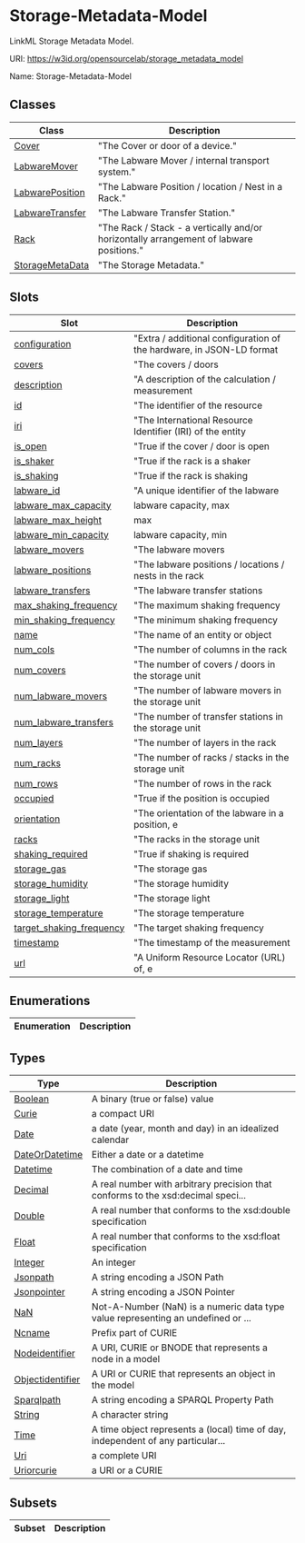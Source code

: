 # Storage-Metadata-Model

LinkML Storage Metadata Model.

URI: https://w3id.org/opensourcelab/storage_metadata_model

Name: Storage-Metadata-Model



## Classes

| Class | Description |
| --- | --- |
| [Cover](Cover.md) | "The Cover or door of a device." |
| [LabwareMover](LabwareMover.md) | "The Labware Mover / internal transport system." |
| [LabwarePosition](LabwarePosition.md) | "The Labware Position / location / Nest in a Rack." |
| [LabwareTransfer](LabwareTransfer.md) | "The Labware Transfer Station." |
| [Rack](Rack.md) | "The Rack / Stack - a vertically and/or horizontally arrangement of labware positions." |
| [StorageMetaData](StorageMetaData.md) | "The Storage Metadata." |



## Slots

| Slot | Description |
| --- | --- |
| [configuration](configuration.md) | "Extra / additional configuration of the hardware, in JSON-LD format |
| [covers](covers.md) | "The covers / doors |
| [description](description.md) | "A description of the calculation / measurement |
| [id](id.md) | "The identifier of the resource |
| [iri](iri.md) | "The International Resource Identifier (IRI) of the entity |
| [is_open](is_open.md) | "True if the cover / door is open |
| [is_shaker](is_shaker.md) | "True if the rack is a shaker |
| [is_shaking](is_shaking.md) | "True if the rack is shaking |
| [labware_id](labware_id.md) | "A unique identifier of the labware |
| [labware_max_capacity](labware_max_capacity.md) | labware capacity, max |
| [labware_max_height](labware_max_height.md) | max |
| [labware_min_capacity](labware_min_capacity.md) | labware capacity, min |
| [labware_movers](labware_movers.md) | "The labware movers |
| [labware_positions](labware_positions.md) | "The labware positions / locations / nests in the rack |
| [labware_transfers](labware_transfers.md) | "The labware transfer stations |
| [max_shaking_frequency](max_shaking_frequency.md) | "The maximum shaking frequency |
| [min_shaking_frequency](min_shaking_frequency.md) | "The minimum shaking frequency |
| [name](name.md) | "The name of an entity or object |
| [num_cols](num_cols.md) | "The number of columns in the rack |
| [num_covers](num_covers.md) | "The number of covers / doors in the storage unit |
| [num_labware_movers](num_labware_movers.md) | "The number of labware movers in the storage unit |
| [num_labware_transfers](num_labware_transfers.md) | "The number of transfer stations in the storage unit |
| [num_layers](num_layers.md) | "The number of layers in the rack |
| [num_racks](num_racks.md) | "The number of racks / stacks in the storage unit |
| [num_rows](num_rows.md) | "The number of rows in the rack |
| [occupied](occupied.md) | "True if the position is occupied |
| [orientation](orientation.md) | "The orientation of the labware in a position, e |
| [racks](racks.md) | "The racks in the storage unit |
| [shaking_required](shaking_required.md) | "True if shaking is required |
| [storage_gas](storage_gas.md) | "The storage gas |
| [storage_humidity](storage_humidity.md) | "The storage humidity |
| [storage_light](storage_light.md) | "The storage light |
| [storage_temperature](storage_temperature.md) | "The storage temperature |
| [target_shaking_frequency](target_shaking_frequency.md) | "The target shaking frequency |
| [timestamp](timestamp.md) | "The timestamp of the measurement |
| [url](url.md) | "A Uniform Resource Locator (URL) of, e |


## Enumerations

| Enumeration | Description |
| --- | --- |


## Types

| Type | Description |
| --- | --- |
| [Boolean](Boolean.md) | A binary (true or false) value |
| [Curie](Curie.md) | a compact URI |
| [Date](Date.md) | a date (year, month and day) in an idealized calendar |
| [DateOrDatetime](DateOrDatetime.md) | Either a date or a datetime |
| [Datetime](Datetime.md) | The combination of a date and time |
| [Decimal](Decimal.md) | A real number with arbitrary precision that conforms to the xsd:decimal speci... |
| [Double](Double.md) | A real number that conforms to the xsd:double specification |
| [Float](Float.md) | A real number that conforms to the xsd:float specification |
| [Integer](Integer.md) | An integer |
| [Jsonpath](Jsonpath.md) | A string encoding a JSON Path |
| [Jsonpointer](Jsonpointer.md) | A string encoding a JSON Pointer |
| [NaN](NaN.md) | Not-A-Number (NaN) is a numeric data type value representing an undefined or ... |
| [Ncname](Ncname.md) | Prefix part of CURIE |
| [Nodeidentifier](Nodeidentifier.md) | A URI, CURIE or BNODE that represents a node in a model |
| [Objectidentifier](Objectidentifier.md) | A URI or CURIE that represents an object in the model |
| [Sparqlpath](Sparqlpath.md) | A string encoding a SPARQL Property Path |
| [String](String.md) | A character string |
| [Time](Time.md) | A time object represents a (local) time of day, independent of any particular... |
| [Uri](Uri.md) | a complete URI |
| [Uriorcurie](Uriorcurie.md) | a URI or a CURIE |


## Subsets

| Subset | Description |
| --- | --- |
